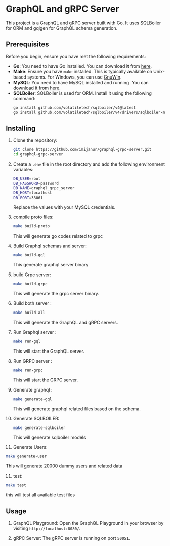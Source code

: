 # GraphQL and gRPC Server

This project is a GraphQL and gRPC server built with Go. It uses SQLBoiler for ORM and gqlgen for GraphQL schema generation.

## Prerequisites

Before you begin, ensure you have met the following requirements:

- **Go**: You need to have Go installed. You can download it from [here](https://golang.org/dl/).
- **Make**: Ensure you have `make` installed. This is typically available on Unix-based systems. For Windows, you can use [GnuWin](http://gnuwin32.sourceforge.net/packages/make.htm).
- **MySQL**: You need to have MySQL installed and running. You can download it from [here](https://dev.mysql.com/downloads/mysql/).
- **SQLBoiler**: SQLBoiler is used for ORM. Install it using the following command:
  ```sh
  go install github.com/volatiletech/sqlboiler/v4@latest
  go install github.com/volatiletech/sqlboiler/v4/drivers/sqlboiler-mysql@latest
  ```

## Installing
1. Clone the repository:
   ```sh
   git clone https://github.com/imijanur/graphql-grpc-server.git
   cd graphql-grpc-server
   ```

2. Create a `.env` file in the root directory and add the following environment variables:
   ```sh
   DB_USER=root
   DB_PASSWORD=password
   DB_NAME=graphql_grpc_server
   DB_HOST=localhost
   DB_PORT=33061
   ```
   Replace the values with your MySQL credentials.

3. compile proto files:
   ```sh
   make build-proto
   ```
   This will generate go codes related to grpc

4. Build Graphql schemas and server:
   ```sh
   make build-gql
   ```
   This generate graphql server binary

5. build Grpc server:
   ```sh
   make build-grpc
   ```
   This will generate the grpc server binary.

6. Build both server :
   ```sh
   make build-all
   ```
   This will generate the GraphQL and gRPC servers.

7. Run Graphql server :
   ```sh
   make run-gql
   ```
   This will start the GraphQL server.

8. Run GRPC server :
   ```sh
   make run-grpc
   ```
   This will start the GRPC server.

9. Generate graphql :
   ```sh
   make generate-gql
   ```
   This will generate graphql related files based on the schema.

9. Generate SQLBOILER:
   ```sh
   make generate-sqlboiler
   ```
   This will generate sqlboiler models

10. Generate Users:
   ```sh
   make generate-user
   ```
   This will generate 20000 dummy users and related data

11. test:
   ```sh
   make test
   ```
   this will test all available test files



## Usage

1. GraphQL Playground: Open the GraphQL Playground in your browser by visiting `http://localhost:8080/`.

2. gRPC Server: The gRPC server is running on port `50051`.

